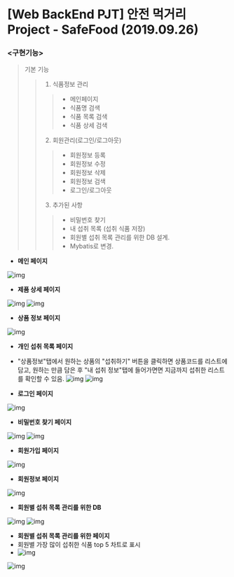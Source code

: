 [Web BackEnd PJT] 안전 먹거리 Project - SafeFood (2019.09.26)
================================================================
### <구현기능>
> 기본 기능
>> 1. 식품정보 관리
>>> * 메인페이지
>>> * 식품명 검색
>>> * 식품 목록 검색
>>> * 식품 상세 검색
>> 2. 회원관리(로그인/로그아웃)
>>> * 회원정보 등록
>>> * 회원정보 수정
>>> * 회원정보 삭제
>>> * 회원정보 검색
>>> * 로그인/로그아웃
>> 3. 추가된 사항
>>> * 비밀번호 찾기
>>> * 내 섭취 목록 (섭취 식품 저장)
>>> * 회원별 섭취 목록 관리를 위한 DB 설계.
>>> * Mybatis로 변경.

* **메인 페이지**
 
![img](img/메인_페이지.PNG)

* **제품 상세 페이지**
 
![img](src/main/webapp/img/상품_정보_상세_페이지.PNG)
![img](src/main/webapp/img/상품_정보_상세_페이지2.PNG)

* **상품 정보 페이지**
 
![img](img/상품_정보_페이지.PNG)

* **개인 섭취 목록 페이지**
 - "상품정보"탭에서 원하는 상품의 "섭취하기" 버튼을 클릭하면 상품코드를 리스트에 담고, 원하는 만큼 담은 후 "내 섭취 정보"탭에 들어가면면 지금까지 섭취한 리스트를 확인할 수 있음.
![img](src/main/webapp/img/insertcart.PNG)
![img](src/main/webapp/img/consumelist.PNG)



* **로그인 페이지**
 
![img](src/main/webapp/img/로그인.PNG)

* **비밀번호 찾기 페이지**
 
![img](src/main/webapp/img/비밀번호찾기.JPG)
![img](src/main/webapp/img/비밀번호찾기2.JPG)

* **회원가입 페이지**
 
![img](src/main/webapp/img/회원_가입_페이지.PNG)

* **회원정보 페이지**
 
![img](src/main/webapp/img/회원정보.jpg)

* **회원별 섭취 목록 관리를 위한 DB**
 
![img](src/main/webapp/img/consumeDB.PNG)
![img](src/main/webapp/img/consumeDB2.PNG)

* **회원별 섭취 목록 관리를 위한 페이지**
* 회원별 가장 많이 섭취한 식품 top 5 차트로 표시
* ![img](src/main/webapp/img/consumelist.JPG)


![img](src/main/webapp/img/MyBatis.JPG)

